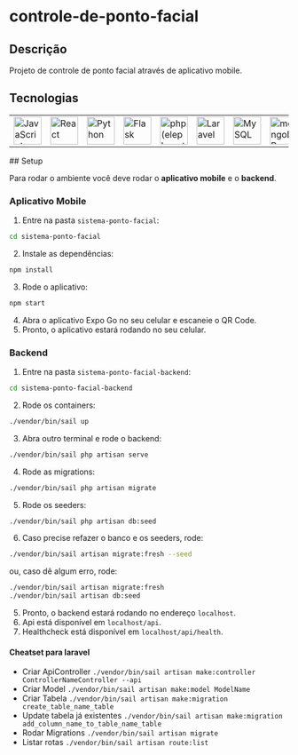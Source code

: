 # controle-de-ponto-facial

## Descrição

Projeto de controle de ponto facial através de aplicativo mobile.

## Tecnologias

<div align="center">
	<table>
		<tr>
			<td><img width="50" src="https://user-images.githubusercontent.com/25181517/117447155-6a868a00-af3d-11eb-9cfe-245df15c9f3f.png" alt="JavaScript" title="JavaScript"/></td>
			<td><img width="50" src="https://user-images.githubusercontent.com/25181517/183897015-94a058a6-b86e-4e42-a37f-bf92061753e5.png" alt="React" title="React"/></td>
			<td><img width="50" src="https://user-images.githubusercontent.com/25181517/183423507-c056a6f9-1ba8-4312-a350-19bcbc5a8697.png" alt="Python" title="Python"/></td>
			<td><img width="50" src="https://user-images.githubusercontent.com/25181517/183423775-2276e25d-d43d-4e58-890b-edbc88e915f7.png" alt="Flask" title="Flask"/></td>
			<td><img width="50" src="https://github.com/marwin1991/profile-technology-icons/assets/76662862/dbbc299a-8356-45e4-9d2e-a6c21b4569cf" alt="php (elephpant)" title="php (elephpant)"/></td>
			<td><img width="50" src="https://github.com/marwin1991/profile-technology-icons/assets/25181517/afcf1c98-544e-41fb-bf44-edba5e62809a" alt="Laravel" title="Laravel"/></td>
			<td><img width="50" src="https://user-images.githubusercontent.com/25181517/183896128-ec99105a-ec1a-4d85-b08b-1aa1620b2046.png" alt="MySQL" title="MySQL"/></td>
			<td><img width="50" src="https://user-images.githubusercontent.com/25181517/182884177-d48a8579-2cd0-447a-b9a6-ffc7cb02560e.png" alt="mongoDB" title="mongoDB"/></td>
			<td><img width="50" src="https://user-images.githubusercontent.com/25181517/117207330-263ba280-adf4-11eb-9b97-0ac5b40bc3be.png" alt="Docker" title="Docker"/></td>
		</tr>
	</table>
</div>
## Setup

Para rodar o ambiente você deve rodar o **aplicativo mobile** e o **backend**.

### Aplicativo Mobile

1. Entre na pasta `sistema-ponto-facial`:

```bash
cd sistema-ponto-facial
```

2. Instale as dependências:

```bash
npm install
```

3. Rode o aplicativo:

```bash
npm start
```

4. Abra o aplicativo Expo Go no seu celular e escaneie o QR Code.
5. Pronto, o aplicativo estará rodando no seu celular.

### Backend

1. Entre na pasta `sistema-ponto-facial-backend`:

```bash
cd sistema-ponto-facial-backend
```

2. Rode os containers:

```bash
./vendor/bin/sail up
```

3. Abra outro terminal e rode o backend:

```bash
./vendor/bin/sail php artisan serve
```

4. Rode as migrations:

```bash
./vendor/bin/sail php artisan migrate
```

5. Rode os seeders:

```bash
./vendor/bin/sail php artisan db:seed
```

6. Caso precise refazer o banco e os seeders, rode:

```bash
./vendor/bin/sail artisan migrate:fresh --seed
```

ou, caso dê algum erro, rode:

```bash
./vendor/bin/sail artisan migrate:fresh
./vendor/bin/sail artisan db:seed
```

5. Pronto, o backend estará rodando no endereço `localhost`.
6. Api está disponível em `localhost/api`.
7. Healthcheck está disponível em `localhost/api/health`.

#### Cheatset para laravel
- Criar ApiController `./vendor/bin/sail artisan make:controller ControllerNameController --api`
- Criar Model `./vendor/bin/sail artisan make:model ModelName`
- Criar Tabela `./vendor/bin/sail artisan make:migration create_table_name_table`
- Update tabela já existentes `./vendor/bin/sail artisan make:migration add_column_name_to_table_name_table`
- Rodar Migrations `./vendor/bin/sail artisan migrate`
- Listar rotas `./vendor/bin/sail artisan route:list`
